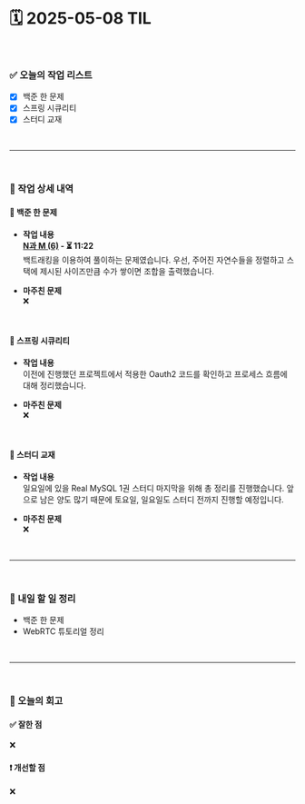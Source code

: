 # 🗓️ 2025-05-08 TIL

<br>

### ✅ 오늘의 작업 리스트  
- [x] 백준 한 문제
- [x] 스프링 시큐리티
- [x] 스터디 교재

<br>

---

<br>

### 📌 작업 상세 내역  

#### 🔹 백준 한 문제
- **작업 내용**<br>
**[N과 M (6)](https://www.acmicpc.net/problem/15655) - ⏳ 11:22**<br>
백트래킹을 이용하여 풀이하는 문제였습니다. 우선, 주어진 자연수들을 정렬하고 스택에 제시된 사이즈만큼 수가 쌓이면 조합을 출력했습니다.

- **마주친 문제**<br>
❌

<br>

#### 🔹 스프링 시큐리티
- **작업 내용**<br>
이전에 진행했던 프로젝트에서 적용한 Oauth2 코드를 확인하고 프로세스 흐름에 대해 정리했습니다.

- **마주친 문제**<br>
❌

<br>

#### 🔹 스터디 교재
- **작업 내용**<br>
일요일에 있을 Real MySQL 1권 스터디 마지막을 위해 총 정리를 진행했습니다. 앞으로 남은 양도 많기 때문에 토요일, 일요일도 스터디 전까지 진행할 예정입니다.

- **마주친 문제**<br>
❌

<br>

---

<br>

### 🚀 내일 할 일 정리  

- 백준 한 문제
- WebRTC 튜토리얼 정리  

<br>

---

<br>

### 🧐 오늘의 회고  

#### ✅ 잘한 점
❌

#### ❗ 개선할 점
❌

<br><br><br>